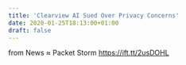 ```yaml
---
title: 'Clearview AI Sued Over Privacy Concerns'
date: 2020-01-25T18:13:00+01:00
draft: false
---
```


  
  
from News ≈ Packet Storm https://ift.tt/2usDOHL